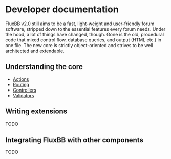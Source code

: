 # Developer documentation

FluxBB v2.0 still aims to be a fast, light-weight and user-friendly forum software, stripped down to the essential features every forum needs.
Under the hood, a lot of things have changed, though.
Gone is the old, procedural code that mixed control flow, database queries, and output (HTML etc.) in one file.
The new core is strictly object-oriented and strives to be well architected and extendable.

## Understanding the core

- [Actions](actions.md)
- [Routing](routing.md)
- [Controllers](controllers.md)
- [Validators](validators.md)

## Writing extensions

TODO

## Integrating FluxBB with other components

TODO
